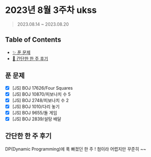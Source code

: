 # 2023년 8월 3주차 ukss

> 2023.08.14 ~ 2023.08.20

## Table of Contents

-   [✨ 푼 문제](#푼-문제)
-   [🤔 간단한 한 주 후기](#간단한-한-주-후기)

## 푼 문제

<!-- 📕 백준 : BOJ 문제번호/문제제목 e.g. BOJ 2577/숫자의 개수 -->
<!-- 📗 프로그래머스 : PRO 문제번호/문제제목 e.g. PRO 120812/최빈값 구하기 -->
<!-- 백준허브를 사용하시면 프로그래머스의 문제번호도 확인하실 수 있습니다 -->

-   [x] [JS] BOJ 17626/Four Squares
-   [x] [JS] BOJ 10870/피보나치 수 5
-   [x] [JS] BOJ 2748/피보나치 수 2
-   [x] [JS] BOJ 1010/다리 놓기
-   [x] [JS] BOJ 9655/돌 게임
-   [x] [JS] BOJ 2839/설탕 배달

## 간단한 한 주 후기

<!-- 한 주 후기를 간단하게 작성해주세요 ! -->

DP(Dynamic Programming)에 푹 빠졌던 한 주 ! 첨이라 어렵지만 꾸준히 ~~
